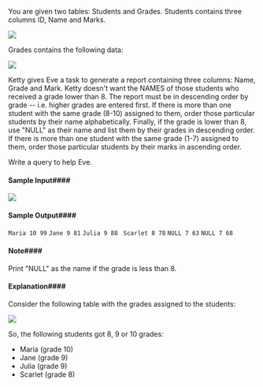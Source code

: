 You are given two tables: Students and Grades. Students contains three columns ID, Name and Marks.

![](https://s3.amazonaws.com/hr-challenge-images/12891/1443818166-a5c852caa0-1.png)

Grades contains the following data:

![](https://s3.amazonaws.com/hr-challenge-images/12891/1443818137-69b76d805c-2.png)

Ketty gives Eve a task to generate a report containing three columns: Name, Grade and Mark. Ketty doesn't want the NAMES of those students who received a grade lower than 8. The report must be in descending order by grade -- i.e. higher grades are entered first. If there is more than one student with the same grade (8-10) assigned to them, order those particular students by their name alphabetically. Finally, if the grade is lower than 8, use "NULL" as their name and list them by their grades in descending order. If there is more than one student with the same grade (1-7) assigned to them, order those particular students by their marks in ascending order.

Write a query to help Eve.

#### Sample Input#### 

![](https://s3.amazonaws.com/hr-challenge-images/12891/1443818093-b79f376ec1-3.png)

#### Sample Output#### 

`Maria 10 99`
`Jane 9 81`
`Julia 9 88 `
`Scarlet 8 78`
`NULL 7 63`
`NULL 7 68`

#### Note#### 

Print "NULL"  as the name if the grade is less than 8.

#### Explanation#### 

Consider the following table with the grades assigned to the students:

![](https://s3.amazonaws.com/hr-challenge-images/12891/1443818026-0b3af8db30-4.png)

So, the following students got 8, 9 or 10 grades:

* Maria (grade 10)
* Jane (grade 9)
* Julia (grade 9)
* Scarlet (grade 8)